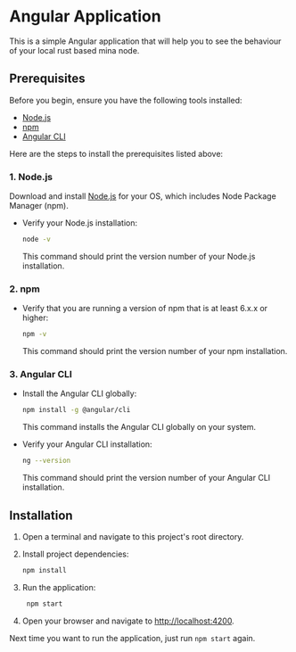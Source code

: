 # Angular Application

This is a simple Angular application that will help you to see the behaviour of your local rust based mina node.


## Prerequisites

Before you begin, ensure you have the following tools installed:

- [Node.js](https://nodejs.org/)
- [npm](https://www.npmjs.com/)
- [Angular CLI](https://cli.angular.io/)

Here are the steps to install the prerequisites listed above:

### 1. Node.js

Download and install [Node.js](https://nodejs.org/) for your OS, which includes Node Package Manager (npm).

- Verify your Node.js installation:

  ```bash
  node -v
  ```
  This command should print the version number of your Node.js installation.

### 2. npm
- Verify that you are running a version of npm that is at least 6.x.x or higher:

  ```bash
  npm -v
  ```
  This command should print the version number of your npm installation.

### 3. Angular CLI
- Install the Angular CLI globally:

  ```bash
  npm install -g @angular/cli
  ```
  This command installs the Angular CLI globally on your system.
- Verify your Angular CLI installation:

  ```bash
  ng --version
  ```
  This command should print the version number of your Angular CLI installation.

## Installation

1. Open a terminal and navigate to this project's root directory.
2. Install project dependencies:

   ```bash
   npm install
   ```
3. Run the application:

   ```bash
    npm start
    ```
4. Open your browser and navigate to [http://localhost:4200](http://localhost:4200).

Next time you want to run the application, just run `npm start` again.
